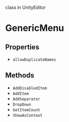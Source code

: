 class in UnityEditor
# GenericMenu

## Properties
- `allowDuplicateNames`
## Methods
- `AddDisabledItem`
- `AddItem`
- `AddSeparator`
- `DropDown`
- `GetItemCount`
- `ShowAsContext`
